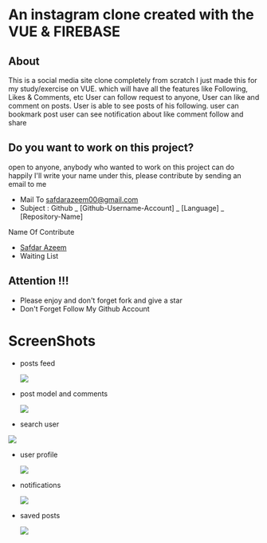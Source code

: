 # An instagram clone created with the VUE & FIREBASE

## About

This is a social media site clone completely from scratch I just made this for my study/exercise on VUE.
which will have all the features like Following, Likes & Comments, etc
User can follow request to anyone,
User can like and comment on posts.
User is able to see posts of his following.
user can bookmark post
user can see notification about like comment follow and share

## Do you want to work on this project?

open to anyone, anybody who wanted to work on this project can do happily I'll write your name under this, please contribute by sending an email to me

- Mail To safdarazeem00@gmail.com
- Subject : Github _ [Github-Username-Account] _ [Language] \_ [Repository-Name]

Name Of Contribute

- [Safdar Azeem](https://github.com/safdar-azeem)
- Waiting List

## Attention !!!

- Please enjoy and don't forget fork and give a star
- Don't Forget Follow My Github Account

# ScreenShots

- posts feed

  <img src="https://firebasestorage.googleapis.com/v0/b/hellogram-c4311.appspot.com/o/imgs%2F2021-10-28T02%3A19%3A11.663Zhome.png?alt=media&token=e518a15f-28f9-41dd-a1ea-31cfe50626a4" />

- post model and comments

  <img src="https://firebasestorage.googleapis.com/v0/b/hellogram-c4311.appspot.com/o/imgs%2F2021-10-28T02%3A19%3A28.842Zcomment.png?alt=media&token=dfb4e3eb-6299-4f43-b75b-0d9137c66743" />

- search user

 <img src="https://firebasestorage.googleapis.com/v0/b/hellogram-c4311.appspot.com/o/imgs%2F2021-10-28T02%3A25%3A01.357Zsearch.png?alt=media&token=208d4b9c-0a5d-419d-ba75-13cba96adc66" />

- user profile

  <img src="https://firebasestorage.googleapis.com/v0/b/hellogram-c4311.appspot.com/o/imgs%2F2021-10-28T02%3A30%3A01.359Zprofile.png?alt=media&token=73b4f4ab-257c-460f-b25d-45b7a892f7cc" />

- notifications

  <img src="https://firebasestorage.googleapis.com/v0/b/hellogram-c4311.appspot.com/o/imgs%2F2021-10-28T02%3A27%3A03.440Znotifi.png?alt=media&token=d0cb5360-be6c-483c-bbd3-abfc98aeb530" />

- saved posts

  <img src="https://firebasestorage.googleapis.com/v0/b/hellogram-c4311.appspot.com/o/imgs%2F2021-10-28T02%3A31%3A22.955Zsave.png?alt=media&token=81207e6c-a536-4c52-b4ed-41e57eff0688" />

